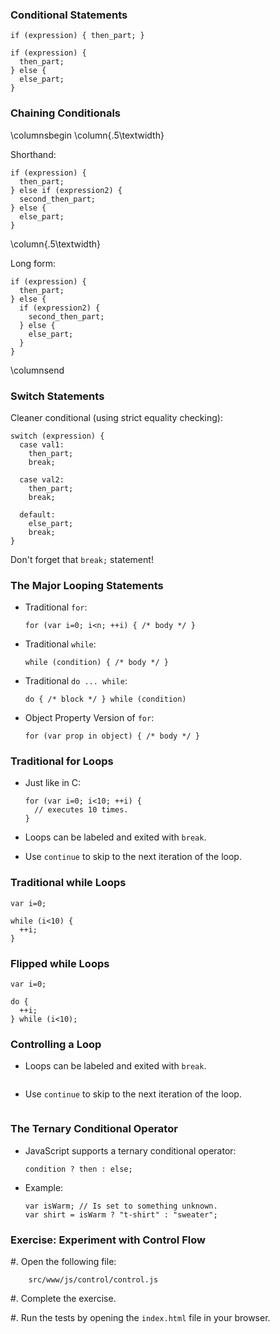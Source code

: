 ### Conditional Statements

~~~ {.javascript}
if (expression) { then_part; }

if (expression) {
  then_part;
} else {
  else_part;
}
~~~

### Chaining Conditionals

\columnsbegin
\column{.5\textwidth}

Shorthand:

~~~ {.javascript}
if (expression) {
  then_part;
} else if (expression2) {
  second_then_part;
} else {
  else_part;
}
~~~

\column{.5\textwidth}

Long form:

~~~ {.javascript}
if (expression) {
  then_part;
} else {
  if (expression2) {
    second_then_part;
  } else {
    else_part;
  }
}
~~~

\columnsend

### Switch Statements

Cleaner conditional (using strict equality checking):

~~~ {.javascript}
switch (expression) {
  case val1:
    then_part;
    break;

  case val2:
    then_part;
    break;

  default:
    else_part;
    break;
}
~~~

Don't forget that `break;` statement!

### The Major Looping Statements

  * Traditional `for`:

    ~~~ {.javascript}
    for (var i=0; i<n; ++i) { /* body */ }
    ~~~

  * Traditional `while`:

    ~~~ {.javascript}
    while (condition) { /* body */ }
    ~~~

  * Traditional `do ... while`:

    ~~~ {.javascript}
    do { /* block */ } while (condition)
    ~~~

  * Object Property Version of `for`:

    ~~~ {.javascript}
    for (var prop in object) { /* body */ }
    ~~~

### Traditional for Loops

  - Just like in C:

    ~~~ {.javascript}
    for (var i=0; i<10; ++i) {
      // executes 10 times.
    }
    ~~~

  - Loops can be labeled and exited with `break`.

  - Use `continue` to skip to the next iteration of the loop.

### Traditional while Loops

~~~ {.javascript}
var i=0;

while (i<10) {
  ++i;
}
~~~

### Flipped while Loops

~~~ {.javascript}
var i=0;

do {
  ++i;
} while (i<10);
~~~

### Controlling a Loop

  - Loops can be labeled and exited with `break`.

    ~~~ {.javascript insert="../../src/examples/js/for-loop.js" token="break"}
    ~~~

  - Use `continue` to skip to the next iteration of the loop.

    ~~~ {.javascript insert="../../src/examples/js/for-loop.js" token="continue"}
    ~~~

### The Ternary Conditional Operator

  - JavaScript supports a ternary conditional operator:

    ~~~ {.example}
    condition ? then : else;
    ~~~

  - Example:

    ~~~ {.javascript}
    var isWarm; // Is set to something unknown.
    var shirt = isWarm ? "t-shirt" : "sweater";
    ~~~

### Exercise: Experiment with Control Flow

  #. Open the following file:

        src/www/js/control/control.js

  #. Complete the exercise.

  #. Run the tests by opening the `index.html` file in your browser.
